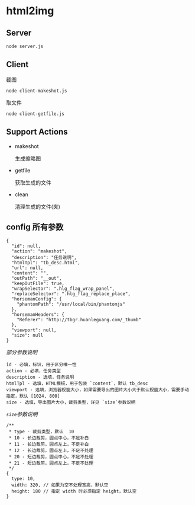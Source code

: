 # html2img

## Server

```
node server.js
```

## Client

截图

```
node client-makeshot.js
```

取文件

```
node client-getfile.js
```

## Support Actions

- makeshot

  生成缩略图

- getfile

  获取生成的文件

- clean

  清理生成的文件(夹)


## config 所有参数

```
{
  "id": null,
  "action": "makeshot",
  "description": "任务说明",
  "htmlTpl": "tb_desc.html",
  "url": null,
  "content": "",
  "outPath": "__out",
  "keepOutFile": true,
  "wrapSelector": ".hlg_flag_wrap_panel",
  "replaceSelector": ".hlg_flag_replace_place",
  "horsemanConfig": {
    "phantomPath": "/usr/local/bin/phantomjs"
  },
  "horsemanHeaders": {
    "Referer": "http://tbgr.huanleguang.com/_thumb"
  },
  "viewport": null,
  "size": null
}
```

*部分参数说明*

```
id - 必填，标识，用于区分唯一性
action - 必填，任务类型
description - 选填，任务说明
htmlTpl - 选填，HTML模板，用于包装 `content`，默认 tb_desc
viewport - 选填，浏览器视窗大小，如果需要导出的图片大小大于默认视窗大小，需要手动指定，默认 [1024, 800]
size - 选填，导出图片大小，裁剪类型，详见 `size`参数说明
```

*`size`参数说明*

```
/**
 * type - 裁剪类型，默认  10
 * 10 - 长边裁剪，圆点中心，不足补白
 * 11 - 长边裁剪，圆点左上，不足补白
 * 12 - 长边裁剪，圆点左上，不足不处理
 * 20 - 短边裁剪，圆点中心，不足不处理
 * 21 - 短边裁剪，圆点左上，不足不处理
 */
{
  type: 10,
  width: 320, // 如果为空不处理宽高，默认空
  height: 180 // 指定 width 时必须指定 height，默认空
}
```

